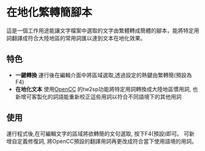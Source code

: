 # 在地化繁轉簡腳本
這是一個工作用途能讓文字檔案中選取的文字由繁體轉成簡體的腳本，能將特定用詞翻譯成符合大陸地區的常用詞匯以達到文本在地化效果。

## 特色
+ **一鍵轉換** 運行後在編輯介面中將區域選取,透過設定的熱鍵由繁轉簡(預設為F4)
+ **在地化文本** 使用[OpenCC](https://github.com/BYVoid/OpenCC) 的tw2sp功能將特定用詞轉換成大陸地區慣用詞, 也新增可客製化的詞語能重新校正這些用詞以符合不同語境下的其他用詞

## 使用
運行程式後,在可編輯文字的區域將欲轉簡的文句選取, 按下F4(預設)即可。
可新增自定義修復詞, 將OpenCC預設的翻譯用詞再更改成符合當下使用語境的用詞。




